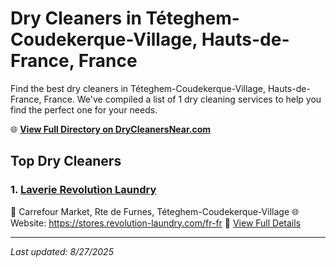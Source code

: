 # Dry Cleaners in Téteghem-Coudekerque-Village, Hauts-de-France, France

Find the best dry cleaners in Téteghem-Coudekerque-Village, Hauts-de-France, France. We've compiled a list of 1 dry cleaning services to help you find the perfect one for your needs.

🌐 **[View Full Directory on DryCleanersNear.com](https://drycleanersnear.com/city/France/Hauts-de-France/T%C3%A9teghem-Coudekerque-Village)**

## Top Dry Cleaners

### 1. [Laverie Revolution Laundry](https://drycleanersnear.com/dryCleaner/68ae679ac95ff2c6096b15cb/laverie-revolution-laundry)
📍 Carrefour Market, Rte de Furnes, Téteghem-Coudekerque-Village
🌐 Website: https://stores.revolution-laundry.com/fr-fr
🔗 [View Full Details](https://drycleanersnear.com/dryCleaner/68ae679ac95ff2c6096b15cb/laverie-revolution-laundry)


---

*Last updated: 8/27/2025*
